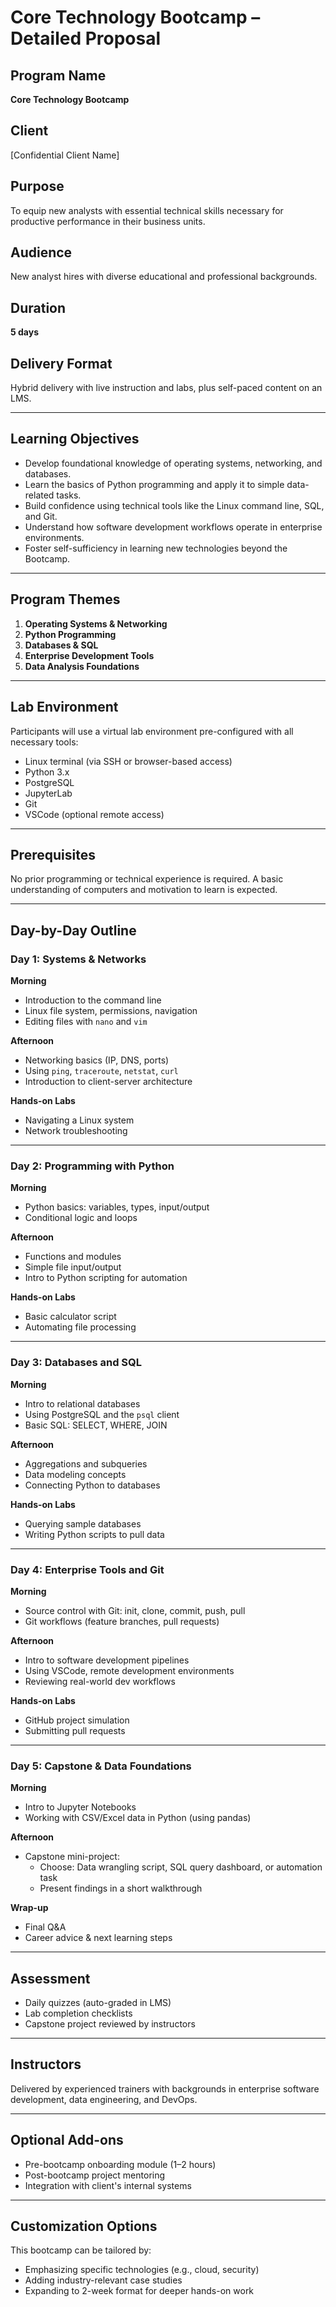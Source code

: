 # Core Technology Bootcamp – Detailed Proposal

## Program Name
**Core Technology Bootcamp**

## Client
[Confidential Client Name]

## Purpose
To equip new analysts with essential technical skills necessary for productive performance in their business units.

## Audience
New analyst hires with diverse educational and professional backgrounds.

## Duration
**5 days**

## Delivery Format
Hybrid delivery with live instruction and labs, plus self-paced content on an LMS.

---

## Learning Objectives

- Develop foundational knowledge of operating systems, networking, and databases.
- Learn the basics of Python programming and apply it to simple data-related tasks.
- Build confidence using technical tools like the Linux command line, SQL, and Git.
- Understand how software development workflows operate in enterprise environments.
- Foster self-sufficiency in learning new technologies beyond the Bootcamp.

---

## Program Themes

1. **Operating Systems & Networking**
2. **Python Programming**
3. **Databases & SQL**
4. **Enterprise Development Tools**
5. **Data Analysis Foundations**

---

## Lab Environment

Participants will use a virtual lab environment pre-configured with all necessary tools:
- Linux terminal (via SSH or browser-based access)
- Python 3.x
- PostgreSQL
- JupyterLab
- Git
- VSCode (optional remote access)

---

## Prerequisites

No prior programming or technical experience is required. A basic understanding of computers and motivation to learn is expected.

---

## Day-by-Day Outline

### **Day 1: Systems & Networks**

**Morning**
- Introduction to the command line
- Linux file system, permissions, navigation
- Editing files with `nano` and `vim`

**Afternoon**
- Networking basics (IP, DNS, ports)
- Using `ping`, `traceroute`, `netstat`, `curl`
- Introduction to client-server architecture

**Hands-on Labs**
- Navigating a Linux system
- Network troubleshooting

---

### **Day 2: Programming with Python**

**Morning**
- Python basics: variables, types, input/output
- Conditional logic and loops

**Afternoon**
- Functions and modules
- Simple file input/output
- Intro to Python scripting for automation

**Hands-on Labs**
- Basic calculator script
- Automating file processing

---

### **Day 3: Databases and SQL**

**Morning**
- Intro to relational databases
- Using PostgreSQL and the `psql` client
- Basic SQL: SELECT, WHERE, JOIN

**Afternoon**
- Aggregations and subqueries
- Data modeling concepts
- Connecting Python to databases

**Hands-on Labs**
- Querying sample databases
- Writing Python scripts to pull data

---

### **Day 4: Enterprise Tools and Git**

**Morning**
- Source control with Git: init, clone, commit, push, pull
- Git workflows (feature branches, pull requests)

**Afternoon**
- Intro to software development pipelines
- Using VSCode, remote development environments
- Reviewing real-world dev workflows

**Hands-on Labs**
- GitHub project simulation
- Submitting pull requests

---

### **Day 5: Capstone & Data Foundations**

**Morning**
- Intro to Jupyter Notebooks
- Working with CSV/Excel data in Python (using pandas)

**Afternoon**
- Capstone mini-project:
  - Choose: Data wrangling script, SQL query dashboard, or automation task
  - Present findings in a short walkthrough

**Wrap-up**
- Final Q&A
- Career advice & next learning steps

---

## Assessment

- Daily quizzes (auto-graded in LMS)
- Lab completion checklists
- Capstone project reviewed by instructors

---

## Instructors

Delivered by experienced trainers with backgrounds in enterprise software development, data engineering, and DevOps.

---

## Optional Add-ons

- Pre-bootcamp onboarding module (1–2 hours)
- Post-bootcamp project mentoring
- Integration with client's internal systems

---

## Customization Options

This bootcamp can be tailored by:
- Emphasizing specific technologies (e.g., cloud, security)
- Adding industry-relevant case studies
- Expanding to 2-week format for deeper hands-on work

